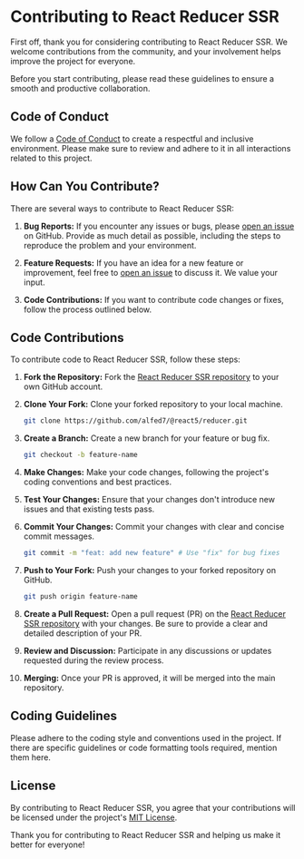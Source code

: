 # Contributing to React Reducer SSR

First off, thank you for considering contributing to React Reducer SSR. We welcome contributions from the community, and your involvement helps improve the project for everyone.

Before you start contributing, please read these guidelines to ensure a smooth and productive collaboration.

## Code of Conduct

We follow a [Code of Conduct](CODE_OF_CONDUCT.md) to create a respectful and inclusive environment. Please make sure to review and adhere to it in all interactions related to this project.

## How Can You Contribute?

There are several ways to contribute to React Reducer SSR:

1. **Bug Reports:** If you encounter any issues or bugs, please [open an issue](https://github.com/alfed7/@react5/reducer/issues) on GitHub. Provide as much detail as possible, including the steps to reproduce the problem and your environment.

2. **Feature Requests:** If you have an idea for a new feature or improvement, feel free to [open an issue](https://github.com/alfed7/@react5/reducer/issues) to discuss it. We value your input.

3. **Code Contributions:** If you want to contribute code changes or fixes, follow the process outlined below.

## Code Contributions

To contribute code to React Reducer SSR, follow these steps:

1. **Fork the Repository:** Fork the [React Reducer SSR repository](https://github.com/alfed7/@react5/reducer) to your own GitHub account.

2. **Clone Your Fork:** Clone your forked repository to your local machine.

   ```bash
   git clone https://github.com/alfed7/@react5/reducer.git
   ```

3. **Create a Branch:** Create a new branch for your feature or bug fix.

   ```bash
   git checkout -b feature-name
   ```

4. **Make Changes:** Make your code changes, following the project's coding conventions and best practices.

5. **Test Your Changes:** Ensure that your changes don't introduce new issues and that existing tests pass.

6. **Commit Your Changes:** Commit your changes with clear and concise commit messages.

   ```bash
   git commit -m "feat: add new feature" # Use "fix" for bug fixes
   ```

7. **Push to Your Fork:** Push your changes to your forked repository on GitHub.

   ```bash
   git push origin feature-name
   ```

8. **Create a Pull Request:** Open a pull request (PR) on the [React Reducer SSR repository](https://github.com/alfed7/@react5/reducer) with your changes. Be sure to provide a clear and detailed description of your PR.

9. **Review and Discussion:** Participate in any discussions or updates requested during the review process.

10. **Merging:** Once your PR is approved, it will be merged into the main repository.

## Coding Guidelines

Please adhere to the coding style and conventions used in the project. If there are specific guidelines or code formatting tools required, mention them here.

## License

By contributing to React Reducer SSR, you agree that your contributions will be licensed under the project's [MIT License](LICENSE).

Thank you for contributing to React Reducer SSR and helping us make it better for everyone!